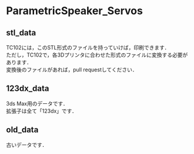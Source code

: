 # ParametricSpeaker_Servos

## stl_data
TC102には，このSTL形式のファイルを持っていけば，印刷できます．<br>
ただし，TC102で，各3Dプリンタに合わせた形式のファイルに変換する必要があります．<br>
変換後のファイルがあれば，pull requestしてください．
## 123dx_data
3ds Max用のデータです．<br>
拡張子は全て「123dx」です．
## old_data
古いデータです．
